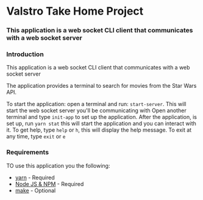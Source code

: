 # Valstro Take Home Project

### This application is a web socket CLI client that communicates with a web socket server

### Introduction 
This application is a web socket CLI client that communicates with a web socket server

The application provides a terminal to search for movies from the Star Wars API.

To start the application:
open a terminal and run: `start-server`. This will start the web socket server you'll be communicating with
Open another terminal and type `init-app` to set up the application.
After the application, is set up, run `yarn stat` this will start the application and you can interact with it.
To get help, type `help` or `h`, this will display the help message.
To exit at any time, type `exit` or `e`



### Requirements
TO use this application you the following:
- [yarn](https://classic.yarnpkg.com/lang/en/docs/install/#mac-stable) - Required
- [Node JS & NPM](https://nodejs.org/en/) - Required
- [make](https://www.gnu.org/software/make/) - Optional